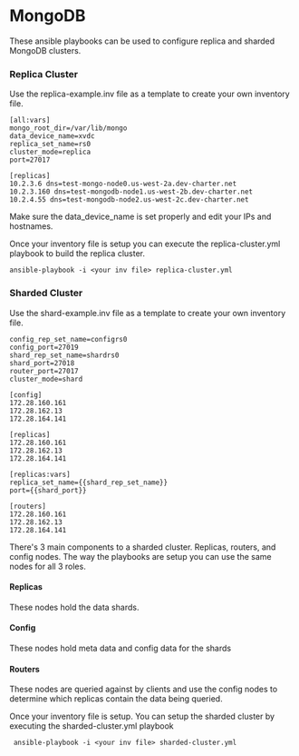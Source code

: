 # MongoDB
These ansible playbooks can be used to configure replica and sharded MongoDB clusters.

### Replica Cluster

Use the replica-example.inv file as a template to create your own inventory file. 

```
[all:vars]
mongo_root_dir=/var/lib/mongo
data_device_name=xvdc
replica_set_name=rs0
cluster_mode=replica
port=27017

[replicas]
10.2.3.6 dns=test-mongo-node0.us-west-2a.dev-charter.net
10.2.3.160 dns=test-mongodb-node1.us-west-2b.dev-charter.net
10.2.4.55 dns=test-mongodb-node2.us-west-2c.dev-charter.net
```

Make sure the data_device_name is set properly and edit your IPs and hostnames.

Once your inventory file is setup you can execute the replica-cluster.yml playbook to build the replica cluster.

```ansible-playbook -i <your inv file> replica-cluster.yml```

### Sharded Cluster

Use the shard-example.inv file as a template to create your own inventory file.

```
config_rep_set_name=configrs0
config_port=27019
shard_rep_set_name=shardrs0
shard_port=27018
router_port=27017
cluster_mode=shard

[config]
172.28.160.161
172.28.162.13
172.28.164.141

[replicas]
172.28.160.161
172.28.162.13
172.28.164.141

[replicas:vars]
replica_set_name={{shard_rep_set_name}}
port={{shard_port}}

[routers]
172.28.160.161
172.28.162.13
172.28.164.141
```

There's 3 main components to a sharded cluster. Replicas, routers, and config nodes. 
The way the playbooks are setup you can use the same nodes for all 3 roles.

#### Replicas
These nodes hold the data shards.
#### Config
These nodes hold meta data and config data for the shards
#### Routers
These nodes are queried against by clients and use the config nodes to determine which replicas contain the data being queried.

Once your inventory file is setup. You can setup the sharded cluster by executing the sharded-cluster.yml playbook

``` ansible-playbook -i <your inv file> sharded-cluster.yml```
